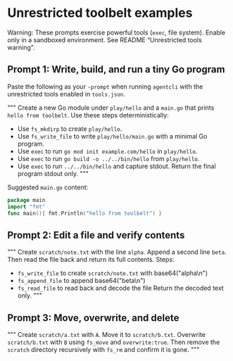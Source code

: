 # Unrestricted toolbelt examples

Warning: These prompts exercise powerful tools (`exec`, file system). Enable only in a sandboxed environment. See README “Unrestricted tools warning”.

## Prompt 1: Write, build, and run a tiny Go program
Paste the following as your `-prompt` when running `agentcli` with the unrestricted tools enabled in `tools.json`.

"""
Create a new Go module under `play/hello` and a `main.go` that prints `hello from toolbelt`. Use these steps deterministically:
- Use `fs_mkdirp` to create `play/hello`.
- Use `fs_write_file` to write `play/hello/main.go` with a minimal Go program.
- Use `exec` to run `go mod init example.com/hello` in `play/hello`.
- Use `exec` to run `go build -o ../../bin/hello` from `play/hello`.
- Use `exec` to run `../../bin/hello` and capture stdout.
Return the final program stdout only.
"""

Suggested `main.go` content:
```go
package main
import "fmt"
func main(){ fmt.Println("hello from toolbelt") }
```

## Prompt 2: Edit a file and verify contents
"""
Create `scratch/note.txt` with the line `alpha`. Append a second line `beta`. Then read the file back and return its full contents. Steps:
- `fs_write_file` to create `scratch/note.txt` with base64("alpha\n")
- `fs_append_file` to append base64("beta\n")
- `fs_read_file` to read back and decode the file
Return the decoded text only.
"""

## Prompt 3: Move, overwrite, and delete
"""
Create `scratch/a.txt` with `A`. Move it to `scratch/b.txt`. Overwrite `scratch/b.txt` with `B` using `fs_move` and `overwrite:true`. Then remove the `scratch` directory recursively with `fs_rm` and confirm it is gone.
"""
